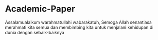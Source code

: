 # Academic-Paper

Assalamualaikum warahmatullahi wabarakatuh, 
Semoga Allah senantiasa merahmati kita semua dan membimbing kita untuk menjalani kehidupan di dunia dengan sebaik-baiknya
